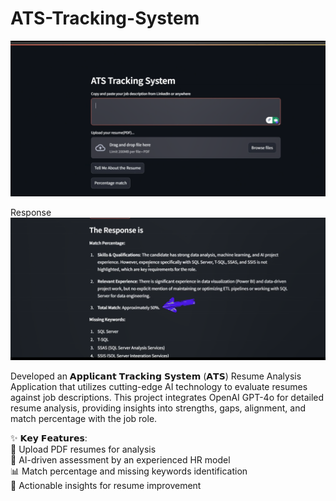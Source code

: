 # ATS-Tracking-System

<img src="Interface.png" alt="User Interface" width="1000" /> <br>

Response<br>
<img src="Response.png" alt="User Interface" width="1000" /> <br>

Developed an 𝗔𝗽𝗽𝗹𝗶𝗰𝗮𝗻𝘁 𝗧𝗿𝗮𝗰𝗸𝗶𝗻𝗴 𝗦𝘆𝘀𝘁𝗲𝗺 (𝗔𝗧𝗦) Resume Analysis Application that utilizes cutting-edge AI technology to evaluate resumes against job descriptions. This project integrates OpenAI GPT-4o for detailed resume analysis, providing insights into strengths, gaps, alignment, and match percentage with the job role.<br>

✨ 𝗞𝗲𝘆 𝗙𝗲𝗮𝘁𝘂𝗿𝗲𝘀:<br>
📄 Upload PDF resumes for analysis<br>
🤖 AI-driven assessment by an experienced HR model<br>
📊 Match percentage and missing keywords identification<br>
📝 Actionable insights for resume improvement<br>
